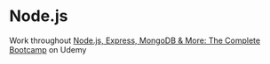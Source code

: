 # Node.js

Work throughout
[Node.js, Express, MongoDB & More: The Complete Bootcamp](https://www.udemy.com/course/nodejs-express-mongodb-bootcamp/)
on Udemy
